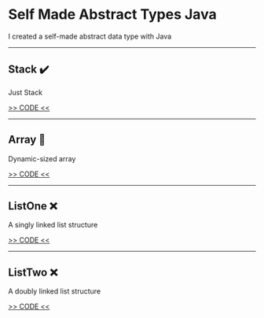 # Self Made Abstract Types Java

I created a self-made abstract data type with Java

----

## Stack ✔️

Just Stack

[>> CODE <<](https://github.com/andybeardness/SelfMadeTypesJava/tree/main/Stack)

----

## Array 🚧

Dynamic-sized array

[>> CODE <<](https://github.com/andybeardness/SelfMadeTypesJava/tree/main/Array)

----

## ListOne ❌

A singly linked list structure

[>> CODE <<](https://github.com/andybeardness/SelfMadeTypesJava/tree/main/ListOne)

----

## ListTwo ❌

A doubly linked list structure

[>> CODE <<](https://github.com/andybeardness/SelfMadeTypesJava/tree/main/ListTwo)
